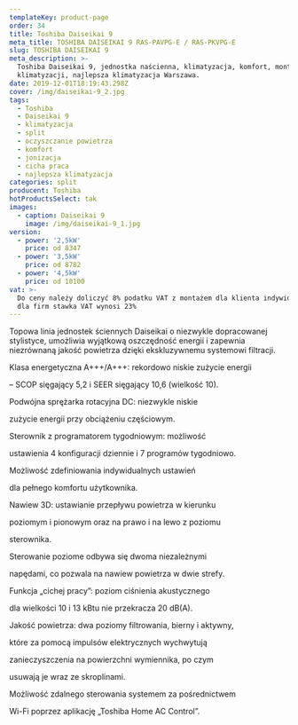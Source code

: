 ```yaml
---
templateKey: product-page
order: 34
title: Toshiba Daiseikai 9
meta_title: TOSHIBA DAISEIKAI 9 RAS-PAVPG-E / RAS-PKVPG-E
slug: TOSHIBA DAISEIKAI 9
meta_description: >-
  Toshiba Daiseikai 9, jednostka naścienna, klimatyzacja, komfort, montaż
  klimatyzacji, najlepsza klimatyzacja Warszawa.
date: 2019-12-01T18:19:43.298Z
cover: /img/daiseikai-9_2.jpg
tags:
  - Toshiba
  - Daiseikai 9
  - klimatyzacja
  - split
  - oczyszczanie powietrza
  - komfort
  - jonizacja
  - cicha praca
  - najlepsza klimatyzacja
categories: split
producent: Toshiba
hotProductsSelect: tak
images:
  - caption: Daiseikai 9
    image: /img/daiseikai-9_1.jpg
version:
  - power: '2,5kW'
    price: od 8347
  - power: '3,5kW'
    price: od 8782
  - power: '4,5kW'
    price: od 10100
vat: >-
  Do ceny należy doliczyć 8% podatku VAT z montażem dla klienta indywidualnego,
  dla firm stawka VAT wynosi 23%
---
```

Topowa linia jednostek ściennych Daiseikai o niezwykle dopracowanej stylistyce, umożliwia wyjątkową oszczędność energii i zapewnia niezrównaną jakość powietrza dzięki ekskluzywnemu systemowi filtracji.





Klasa energetyczna A+++/A+++: rekordowo niskie zużycie energii

– SCOP sięgający 5,2 i SEER sięgający 10,6 (wielkość 10).

Podwójna sprężarka rotacyjna DC: niezwykle niskie

zużycie energii przy obciążeniu częściowym.

Sterownik z programatorem tygodniowym: możliwość

ustawienia 4 konfiguracji dziennie i 7 programów tygodniowo.

Możliwość zdefiniowania indywidualnych ustawień

dla pełnego komfortu użytkownika.

Nawiew 3D: ustawianie przepływu powietrza w kierunku

poziomym i pionowym oraz na prawo i na lewo z poziomu

sterownika.

Sterowanie poziome odbywa się dwoma niezależnymi

napędami, co pozwala na nawiew powietrza w dwie strefy.

Funkcja „cichej pracy”: poziom ciśnienia akustycznego

dla wielkości 10 i 13 kBtu nie przekracza 20 dB(A).

Jakość powietrza: dwa poziomy filtrowania, bierny i aktywny,

które za pomocą impulsów elektrycznych wychwytują

zanieczyszczenia na powierzchni wymiennika, po czym

usuwają je wraz ze skroplinami.

Możliwość zdalnego sterowania systemem za pośrednictwem

Wi-Fi poprzez aplikację „Toshiba Home AC Control”.
